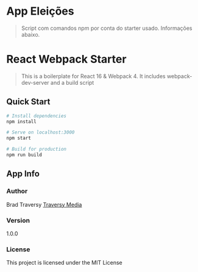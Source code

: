 
# App Eleições
> Script com comandos npm por conta do starter usado. Informações abaixo.


# React Webpack Starter
> This is a boilerplate for React 16 & Webpack 4. It includes webpack-dev-server and a build script

## Quick Start

``` bash
# Install dependencies
npm install

# Serve on localhost:3000
npm start

# Build for production
npm run build
```

## App Info

### Author

Brad Traversy
[Traversy Media](http://www.traversymedia.com)

### Version

1.0.0

### License

This project is licensed under the MIT License
